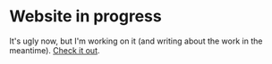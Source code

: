 # Website in progress
It's ugly now, but I'm working on it (and writing about the work in the meantime). [Check it out](http://andrewliebchen.com).
